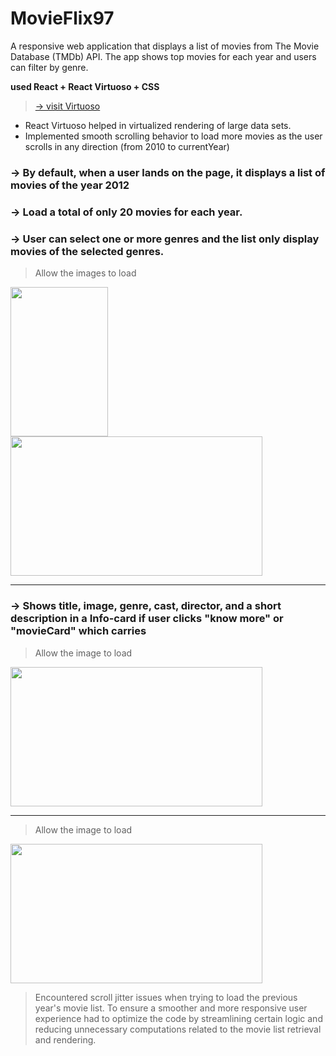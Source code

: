 

# MovieFlix97


A responsive web application that displays a list of movies from The Movie Database (TMDb) API. The app shows top movies for each year and users can filter by genre.

**used React + React Virtuoso + CSS**

> [→ visit Virtuoso](https://virtuoso.dev/)

- React Virtuoso helped in virtualized rendering of large data sets. 
- Implemented smooth scrolling behavior to load more movies as the user scrolls in any direction (from 2010 to currentYear)
  
### →  By default, when a user lands on the page, it displays a list of movies of the year 2012
### →  Load a total of only 20 movies for each year.
### →  User can select one or more genres and the list only display movies of the selected genres.

> Allow the images to load


<span>  <img src="MobileHome.gif" width="156" height="239.28" />  </span>
<img src="SignIn.gif" width="403" height="223" />






-----------------------------------------------------------------------------------------------------------------------------------------------------------

### →  Shows title, image, genre, cast, director, and a short description in a Info-card if user clicks "know more" or "movieCard" which carries 

> Allow the image to load

<img src="DynamicLink.gif" width="403" height="223" />

-----------------------------------------------------------------------------------------------------------------------------------------------------------


> Allow the image to load

<img src="disneyWebTailer.gif" width="403" height="223" />


> Encountered scroll jitter issues when trying to load the previous year's movie list. To ensure a smoother and more responsive user experience had to optimize the code by streamlining certain logic and reducing unnecessary computations related to the movie list retrieval and rendering. 
